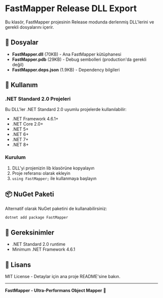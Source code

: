 # FastMapper Release DLL Export

Bu klasör, FastMapper projesinin Release modunda derlenmiş DLL'lerini ve gerekli dosyalarını içerir.

## 📁 Dosyalar

- **FastMapper.dll** (70KB) - Ana FastMapper kütüphanesi
- **FastMapper.pdb** (29KB) - Debug sembolleri (production'da gerekli değil)
- **FastMapper.deps.json** (1.9KB) - Dependency bilgileri

## 🚀 Kullanım

### .NET Standard 2.0 Projeleri
Bu DLL'ler .NET Standard 2.0 uyumlu projelerde kullanılabilir:
- .NET Framework 4.6.1+
- .NET Core 2.0+
- .NET 5+
- .NET 6+
- .NET 7+
- .NET 8+

### Kurulum
1. DLL'yi projenizin lib klasörüne kopyalayın
2. Proje referansı olarak ekleyin
3. `using FastMapper;` ile kullanmaya başlayın

## 📦 NuGet Paketi
Alternatif olarak NuGet paketini de kullanabilirsiniz:
```bash
dotnet add package FastMapper
```

## 🔧 Gereksinimler
- .NET Standard 2.0 runtime
- Minimum .NET Framework 4.6.1

## 📄 Lisans
MIT License - Detaylar için ana proje README'sine bakın.

---

**FastMapper - Ultra-Performans Object Mapper** 🚀
